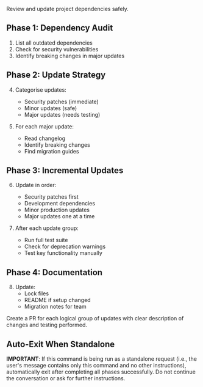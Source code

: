 Review and update project dependencies safely.

## Phase 1: Dependency Audit
1. List all outdated dependencies
2. Check for security vulnerabilities
3. Identify breaking changes in major updates

## Phase 2: Update Strategy
4. Categorise updates:
   - Security patches (immediate)
   - Minor updates (safe)
   - Major updates (needs testing)
   
5. For each major update:
   - Read changelog
   - Identify breaking changes
   - Find migration guides

## Phase 3: Incremental Updates
6. Update in order:
   - Security patches first
   - Development dependencies
   - Minor production updates
   - Major updates one at a time

7. After each update group:
   - Run full test suite
   - Check for deprecation warnings
   - Test key functionality manually

## Phase 4: Documentation
8. Update:
   - Lock files
   - README if setup changed
   - Migration notes for team

Create a PR for each logical group of updates with clear description of changes and testing performed.

## Auto-Exit When Standalone
**IMPORTANT**: If this command is being run as a standalone request (i.e., the user's message contains only this command and no other instructions), automatically exit after completing all phases successfully. Do not continue the conversation or ask for further instructions.